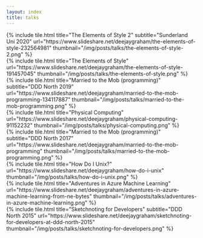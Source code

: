 ```yaml
---
layout: index
title: talks
---
```


<div class="content">

<!-- Row 1 -->
<div class="tile is-ancestor">
	<div class="tile is-parent">
		<article class="tile is-child">
            {% include tile.html title="The Elements of Style 2" subtitle="Sunderland Uni 2020" url="https://www.slideshare.net/deejaygraham/the-elements-of-style-232564981" thumbnail="/img/posts/talks/the-elements-of-style-2.png" %}
        </article>
	</div>
	<div class="tile is-parent">
		<article class="tile is-child">
            {% include tile.html title="The Elements of Style" url="https://www.slideshare.net/deejaygraham/the-elements-of-style-191457045" thumbnail="/img/posts/talks/the-elements-of-style.png" %}
        </article>
	</div>
	<div class="tile is-parent">
		<article class="tile is-child">
			{% include tile.html title="Married to the Mob (programming)" subtitle="DDD North 2019" url="https://www.slideshare.net/deejaygraham/married-to-the-mob-programming-134117887" thumbnail="/img/posts/talks/married-to-the-mob-programming.png" %}
		</article>
	</div>
	<div class="tile is-parent">
		<article class="tile is-child">
			{% include tile.html title="Physical Computing" url="https://www.slideshare.net/deejaygraham/physical-computing-91152232" thumbnail="/img/posts/talks/physical-computing.png" %}
		</article>
	</div>
</div>
<!-- Row 1 -->

<!-- Row 2 -->
<div class="tile is-ancestor">
	<div class="tile is-parent">
		<article class="tile is-child">
			{% include tile.html title="Married to the Mob (programming)" subtitle="DDD North 2017" url="https://www.slideshare.net/deejaygraham/married-to-the-mob-programming" thumbnail="/img/posts/talks/married-to-the-mob-programming.png" %}
		</article>
	</div>
	<div class="tile is-parent">
		<article class="tile is-child">
			{% include tile.html title="How Do I Unix?" url="https://www.slideshare.net/deejaygraham/how-do-i-unix" thumbnail="/img/posts/talks/how-do-i-unix.png" %}
		</article>
	</div>
	<div class="tile is-parent">
		<article class="tile is-child">
			{% include tile.html title="Adventures in Azure Machine Learning" url="https://www.slideshare.net/deejaygraham/adventures-in-azure-machine-learning-from-ne-bytes" thumbnail="/img/posts/talks/adventures-in-azure-machine-learning.png" %}
		</article>
	</div>
	<div class="tile is-parent">
		<article class="tile is-child">
			{% include tile.html title="Sketchnoting for Developers" subtitle="DDD North 2015" url="https://www.slideshare.net/deejaygraham/sketchnoting-for-developers-at-ddd-north-2015" thumbnail="/img/posts/talks/sketchnoting-for-developers.png" %}
		</article>
	</div>
</div>
<!-- Row 2 -->

</div>
